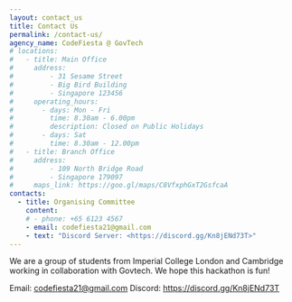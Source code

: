 ```yaml
---
layout: contact_us
title: Contact Us
permalink: /contact-us/
agency_name: CodeFiesta @ GovTech
# locations:
#   - title: Main Office
#     address:
#         - 31 Sesame Street
#         - Big Bird Building
#         - Singapore 123456
#     operating_hours:
#       - days: Mon - Fri
#         time: 8.30am - 6.00pm
#         description: Closed on Public Holidays
#       - days: Sat
#         time: 8.30am - 12.00pm
#   - title: Branch Office
#     address:
#         - 109 North Bridge Road
#         - Singapore 179097
#     maps_link: https://goo.gl/maps/C8VfxphGxT2GsfcaA
contacts:
  - title: Organising Committee
    content:
    # - phone: +65 6123 4567
    - email: codefiesta21@gmail.com
    - text: "Discord Server: <https://discord.gg/Kn8jENd73T>"
---
```

We are a group of students from Imperial College London and Cambridge working in collaboration with Govtech. We hope this hackathon is fun!

Email: <codefiesta21@gmail.com>
Discord: <https://discord.gg/Kn8jENd73T>
